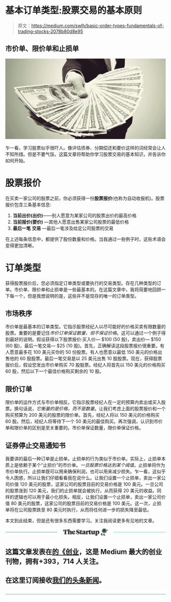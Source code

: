# 基本订单类型:股票交易的基本原则

> 原文：<https://medium.com/swlh/basic-order-types-fundamentals-of-trading-stocks-2078b80d8e95>

## 市价单、限价单和止损单

![](img/4c582b1d48e008c3057c0ec4c6f36eec.png)

乍一看，学习股票似乎很吓人。像评估债券、分期偿还和要价这样的词经常会让人不知所措。但是不要气馁。这篇文章将帮助你学习股票交易的基本知识，并告诉你如何开始。

# **股票报价**

在买卖一家公司的股票之前，你必须获得一份**股票报价**(也称为自动收报机)。股票报价包含三条基本信息:

1.  **当前出价(出价)**——别人愿意为某家公司的股票出价的最高价格
2.  **当前报价(要价)** —其他人愿意出售某家公司股票的最低价格
3.  **最后一笔** **交易** —最后一笔涉及给定公司股票的交易

在上述每条信息中，都提供了股份数量和价格。当我通过一些例子时，这些术语会变得更加清晰。

# 订单类型

获得股票报价后，您必须指定订单类型或要执行的交易类型。存在几种类型的订单。市价单、限价单和止损单是一些最基本的。在这篇文章中，我将简要地回顾一下每一个，但是我想说明的是，这些并不是现存的唯一的订单类型。

## 市场秩序

市价单是最基本的订单类型。它指示股票经纪人以尽可能好的价格买卖有限数量的股票。重要的是要记住*市价订单保证数量，但不保证价格*。这可以通过一个例子得到最好的说明。假设获得以下股票报价:买入价— $100 (50 股)，卖出价— $150 (60 股)，最后一笔交易— $25 (10 股)。首先，正确解读这段股票报价很重要。有人愿意最多花 100 美元买你的 50 份股票。有人也愿意以最低 150 美元的价格出售他的 60 股股票。最后一笔交易是以 25 美元出售 10 股股票。现在，获得股票报价后，假设您发出市价单购买 70 股股票。经纪人将首先以 150 美元的价格购买 60 股，然后以下一个最佳价格购买剩余的 10 股。

## 限价订单

限价单的运作方式与市价单相反。它指示股票经纪人在一定的预算内卖出或买入股票。换句话说，*它衡量的是价格，而不是数量*。让我们考虑上面的股票报价和一个购买预算为 200 美元的股票的限价单。首先，经纪人将以 150 美元的价格购买 60 股。然后，经纪人将等待下一个 50 美元的最佳购买。再次强调，认识到市价单和限价单的区别是至关重要的。市价单保证数量，限价单保证价格。

## 证券停止交易通知书

我要讲的最后一种订单是止损单。止损单的行为类似于市价单。实际上，止损单本质上是依赖于某个“止损价”的市价单。*一旦股票价格达到某个阈值*，止损单将作为市价单执行。止损单既可以用来确保利润，也可以用来减少损失。乍一看，这似乎令人困惑，所以让我们仔细看看我在说什么。让我们设置一个止损单，卖出一家公司价值 120 美元的股票，这家公司的股票目前的交易价格是 100 美元。一旦公司的股票涨到 120 美元，我们的止损单就会被执行，从而获得 20 美元的收益。同样的逻辑也可以用于最小化损失。相反，让我们设置一个止损单，卖出一家公司价值 80 美元的股票，这家公司的股票目前的交易价格是 100 美元。这一次，止损单将在公司股票跌至 80 美元时执行，从而将任何进一步的损失降至最低。

本文到此结束，但是还有很多东西需要学习。关注我阅读更多有见地的文章。

[![](img/308a8d84fb9b2fab43d66c117fcc4bb4.png)](https://medium.com/swlh)

## 这篇文章发表在[的《创业](https://medium.com/swlh)，这是 Medium 最大的创业刊物，拥有+393，714 人关注。

## 在这里订阅接收[我们的头条新闻](http://growthsupply.com/the-startup-newsletter/)。

[![](img/b0164736ea17a63403e660de5dedf91a.png)](https://medium.com/swlh)